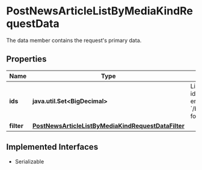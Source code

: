 

# PostNewsArticleListByMediaKindRequestData

The data member contains the request's primary data.

## Properties

Name | Type | Description | Notes
------------ | ------------- | ------------- | -------------
**ids** | **java.util.Set&lt;BigDecimal&gt;** | List of media kind identifiers. See endpoint &#x60;/basic/media/kind/list&#x60; for valid values. | 
**filter** | [**PostNewsArticleListByMediaKindRequestDataFilter**](PostNewsArticleListByMediaKindRequestDataFilter.md) |  |  [optional]


## Implemented Interfaces

* Serializable


